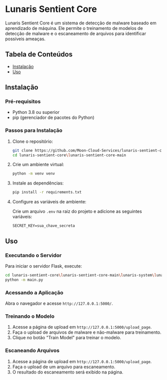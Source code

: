 # Lunaris Sentient Core

Lunaris Sentient Core é um sistema de detecção de malware baseado em aprendizado de máquina. Ele permite o treinamento de modelos de detecção de malware e o escaneamento de arquivos para identificar possíveis ameaças.

## Tabela de Conteúdos

- [Instalação](#instalação)
- [Uso](#uso)

## Instalação

### Pré-requisitos

- Python 3.8 ou superior
- pip (gerenciador de pacotes do Python)

### Passos para Instalação

1. Clone o repositório:

    ```sh
    git clone https://github.com/Moon-Cloud-Services/lunaris-sentient-core.git
    cd lunaris-sentient-core\lunaris-sentient-core-main
    ```

2. Crie um ambiente virtual:

    ```sh
    python -m venv venv
    ```

3. Instale as dependências:

    ```sh
    pip install -r requirements.txt
    ```

4. Configure as variáveis de ambiente:

    Crie um arquivo `.env` na raiz do projeto e adicione as seguintes variáveis:

    ```env
    SECRET_KEY=sua_chave_secreta
    ```

## Uso

### Executando o Servidor

Para iniciar o servidor Flask, execute:

```sh
cd lunaris-sentient-core\lunaris-sentient-core-main\lunaris-system\lunaris-core
python -m main.py
```

### Acessando a Aplicação

Abra o navegador e acesse `http://127.0.0.1:5000/`.

### Treinando o Modelo

1. Acesse a página de upload em `http://127.0.0.1:5000/upload_page`.
2. Faça o upload de arquivos de malware e não-malware para treinamento.
3. Clique no botão "Train Model" para treinar o modelo.

### Escaneando Arquivos

1. Acesse a página de upload em `http://127.0.0.1:5000/upload_page`.
2. Faça o upload de um arquivo para escaneamento.
3. O resultado do escaneamento será exibido na página.
